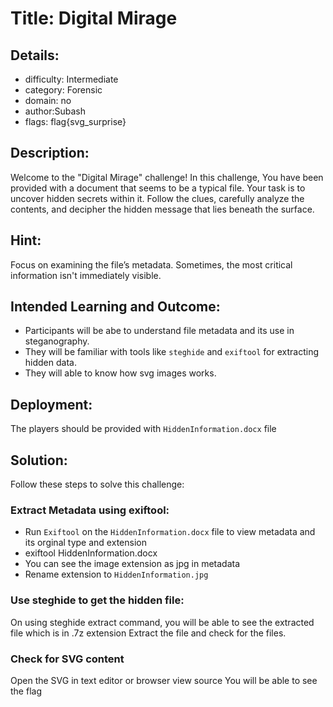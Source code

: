 ﻿# Title: Digital Mirage

## Details:
* difficulty: Intermediate
* category: Forensic
* domain: no
* author:Subash
* flags: flag{svg_surprise}

## Description:
Welcome to the "Digital Mirage" challenge! In this challenge, You have been provided with a document that seems to be a typical file. Your task is to uncover hidden secrets within it. Follow the clues, carefully analyze the contents, and decipher the hidden message that lies beneath the surface.

## Hint:
Focus on examining the file’s metadata. Sometimes, the most critical information isn't immediately visible.

## Intended Learning and Outcome:
- Participants will be abe to understand file metadata and its use in steganography.
- They will be familiar with tools like `steghide` and `exiftool` for extracting hidden data.
- They will able to know how svg images works.

## Deployment:
The players should be provided with `HiddenInformation.docx` file

## Solution:
Follow these steps to solve this challenge:

### Extract Metadata using exiftool:
- Run `Exiftool` on the `HiddenInformation.docx` file to view metadata and its orginal type and extension
- exiftool HiddenInformation.docx
- You can see the image extension as jpg in metadata
- Rename extension to `HiddenInformation.jpg`

### Use steghide to get the hidden file:
On using steghide extract command, you will be able to see the extracted file which is in .7z extension
Extract the file and check for the files.

### Check for SVG content
Open the SVG in text editor or browser view source
You will be able to see the flag